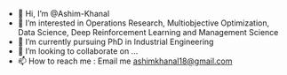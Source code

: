 - 👋 Hi, I’m @Ashim-Khanal
- 👀 I’m interested in Operations Research, Multiobjective Optimization, Data Science, Deep Reinforcement Learning and Management Science
- 🌱 I’m currently pursuing PhD in Industrial Engineering
- 💞️ I’m looking to collaborate on ...
- 📫 How to reach me : Email me ashimkhanal18@gmail.com

<!---
Ashim-Khanal/Ashim-Khanal is a ✨ special ✨ repository because its `README.md` (this file) appears on your GitHub profile.
You can click the Preview link to take a look at your changes.
--->
